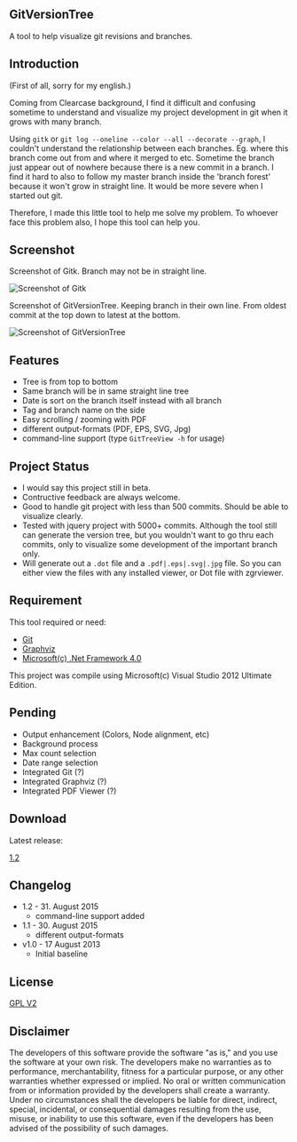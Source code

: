 GitVersionTree
--------------

A tool to help visualize git revisions and branches.

Introduction
------------

(First of all, sorry for my english.)

Coming from Clearcase background, I find it difficult and confusing sometime to understand and visualize my project development in git when it grows with many branch.

Using `gitk` or `git log --oneline --color --all --decorate --graph`, I couldn't understand the relationship between each branches. Eg. where this branch come out from and where it merged to etc. Sometime the branch just appear out of nowhere because there is a new commit in a branch. I find it hard to also to follow my master branch inside the 'branch forest' because it won't grow in straight line. It would be more severe when I started out git.

Therefore, I made this little tool to help me solve my problem. To whoever face this problem also, I hope this tool can help you.

Screenshot
----------

Screenshot of Gitk. Branch may not be in straight line.

![Screenshot of Gitk](https://raw.github.com/crc8/GitVersionTree/master/sample_gitk.png)

Screenshot of GitVersionTree. Keeping branch in their own line. From oldest  commit at the top down to latest at the bottom.

![Screenshot of GitVersionTree](https://raw.github.com/crc8/GitVersionTree/master/sample_gvt.png)

Features
--------

- Tree is from top to bottom
- Same branch will be in same straight line tree
- Date is sort on the branch itself instead with all branch
- Tag and branch name on the side
- Easy scrolling / zooming with PDF
- different output-formats (PDF, EPS, SVG, Jpg)
- command-line support (type `GitTreeView -h` for usage)

Project Status
--------------

- I would say this project still in beta.
- Contructive feedback are always welcome.
- Good to handle git project with less than 500 commits. Should be able to visualize clearly.
- Tested with jquery project with 5000+ commits. Although the tool still can generate the version tree, but you wouldn't want to go thru each commits, only to visualize some development of the important branch only.
- Will generate out a `.dot` file and a `.pdf|.eps|.svg|.jpg` file. So you can either view the files with any installed viewer, or Dot file with zgrviewer.

Requirement
-----------

This tool required or need:

- [Git](http://git-scm.com/)
- [Graphviz](http://www.graphviz.org/)
- [Microsoft(c) .Net Framework 4.0](http://www.microsoft.com/en-us/download/details.aspx?id=17718)

This project was compile using Microsoft(c) Visual Studio 2012 Ultimate Edition.

Pending
-------

- Output enhancement (Colors, Node alignment, etc) 
- Background process
- Max count selection
- Date range selection
- Integrated Git (?)
- Integrated Graphviz (?)
- Integrated PDF Viewer (?)

Download
--------

Latest release:

[1.2](https://github.com/gfoidl/GitVersionTree/releases)

Changelog
---------
- 1.2 - 31. August 2015
    - command-line support added
- 1.1 - 30. August 2015
    - different output-formats
- v1.0 - 17 August 2013
	- Initial baseline

License
-------

[GPL V2](https://raw.github.com/crc8/GitVersionTree/master/LICENSE)

Disclaimer
----------

The developers of this software provide the software "as is," and you use the software at your own risk. The developers make no warranties as to performance, merchantability, fitness for a particular purpose, or any other warranties whether expressed or implied. No oral or written communication from or information provided by the developers shall create a warranty. Under no circumstances shall the developers be liable for direct, indirect, special, incidental, or consequential damages resulting from the use, misuse, or inability to use this software, even if the developers has been advised of the possibility of such damages.